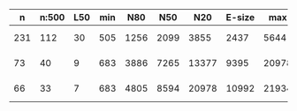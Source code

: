 n    |n:500  |L50  |min  |N80   |N50   |N20    |E-size  |max    |sum     |name
---  |---    |---  |---  |---   |---   |---    |---     |---    |---     |---
231  |112    |30   |505  |1256  |2099  |3855   |2437    |5644   |193913  |hsapiens-unitigs.fa
73   |40     |9    |683  |3886  |7265  |13377  |9395    |20978  |209963  |hsapiens-contigs.fa
66   |33     |7    |683  |4805  |8594  |20978  |10992   |21934  |209963  |hsapiens-scaffolds.fa
